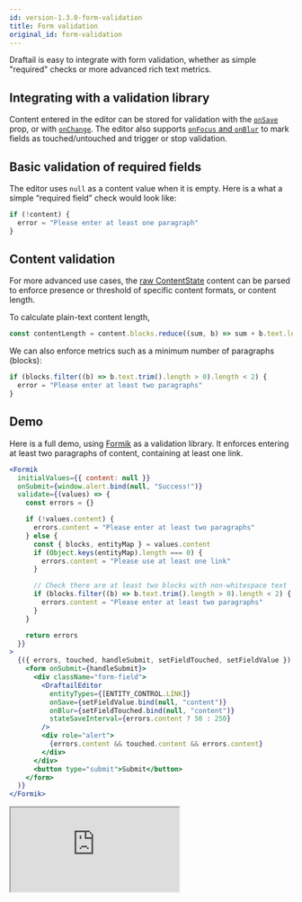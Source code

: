 ```yaml
---
id: version-1.3.0-form-validation
title: Form validation
original_id: form-validation
---
```


Draftail is easy to integrate with form validation, whether as simple "required" checks or more advanced rich text metrics.

## Integrating with a validation library

Content entered in the editor can be stored for validation with the [`onSave`](API.md#rawcontentstate-and-onsave) prop, or with [`onChange`](API.md#editorstate-and-onchange). The editor also supports [`onFocus` and `onBlur`](API.md#managing-focus) to mark fields as touched/untouched and trigger or stop validation.

## Basic validation of required fields

The editor uses `null` as a content value when it is empty. Here is a what a simple “required field” check would look like:

```js
if (!content) {
  error = "Please enter at least one paragraph"
}
```

## Content validation

For more advanced use cases, the [raw ContentState](ContentStorage.md) content can be parsed to enforce presence or threshold of specific content formats, or content length.

To calculate plain-text content length,

```js
const contentLength = content.blocks.reduce((sum, b) => sum + b.text.length, 0)
```

We can also enforce metrics such as a minimum number of paragraphs (blocks):

```js
if (blocks.filter((b) => b.text.trim().length > 0).length < 2) {
  error = "Please enter at least two paragraphs"
}
```

## Demo

Here is a full demo, using [Formik](https://jaredpalmer.com/formik) as a validation library. It enforces entering at least two paragraphs of content, containing at least one link.

```jsx
<Formik
  initialValues={{ content: null }}
  onSubmit={window.alert.bind(null, "Success!")}
  validate={(values) => {
    const errors = {}

    if (!values.content) {
      errors.content = "Please enter at least two paragraphs"
    } else {
      const { blocks, entityMap } = values.content
      if (Object.keys(entityMap).length === 0) {
        errors.content = "Please use at least one link"
      }

      // Check there are at least two blocks with non-whitespace text
      if (blocks.filter((b) => b.text.trim().length > 0).length < 2) {
        errors.content = "Please enter at least two paragraphs"
      }
    }

    return errors
  }}
>
  {({ errors, touched, handleSubmit, setFieldTouched, setFieldValue }) => (
    <form onSubmit={handleSubmit}>
      <div className="form-field">
        <DraftailEditor
          entityTypes={[ENTITY_CONTROL.LINK]}
          onSave={setFieldValue.bind(null, "content")}
          onBlur={setFieldTouched.bind(null, "content")}
          stateSaveInterval={errors.content ? 50 : 250}
        />
        <div role="alert">
          {errors.content && touched.content && errors.content}
        </div>
      </div>
      <button type="submit">Submit</button>
    </form>
  )}
</Formik>
```

<iframe src="https://demo.draftail.org/storybook/iframe.html?id=docs--form-validation" class="iframe iframe--docs-250"></iframe>
